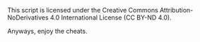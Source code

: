 This script is licensed under the Creative Commons Attribution-NoDerivatives 4.0 International License (CC BY-ND 4.0).

Anyways, enjoy the cheats.

